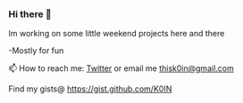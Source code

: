 ### Hi there 👋

Im working on some little weekend projects here and there

-Mostly for fun 

📫 How to reach me: [Twitter](https://twitter.com/K0IN1/) or email me [thisk0in@gmail.com](mailto:thisk0in@gmail.com)

Find my gists@ https://gist.github.com/K0IN
